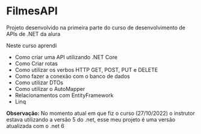 # FilmesAPI
Projeto desenvolvido na primeira parte do curso de desenvolvimento de APIs de .NET da alura

Neste curso aprendi
 - Como criar uma API utilizando .NET Core
 - Como Criar rotas
 - Como utilizar os verbos HTTP GET, POST, PUT e DELETE
 - Como fazer a conexão com o banco de dados
 - Como utilizar DTOs
 - Como utilizar o AutoMapper
 - Relacionamentos com EntityFramework
 - Linq

**Observação:** No momento atual em que fiz o curso (27/10/2022) o instrutor estava utilizando a versão 5 do .net, esse meu projeto é uma versão atualizada com o .net 6
